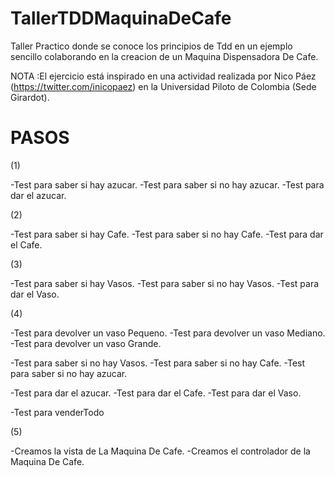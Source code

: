 # TallerTDDMaquinaDeCafe
Taller Practico donde se conoce los principios de Tdd en un ejemplo sencillo colaborando en la creacion de un Maquina Dispensadora De Cafe.

NOTA :El ejercicio está inspirado en una actividad realizada por Nico Páez (https://twitter.com/inicopaez)  en la Universidad Piloto de Colombia (Sede Girardot).

# PASOS
(1)

<Azucarero>

-Test para saber si hay azucar.
-Test para saber si no hay azucar.
-Test para dar el azucar.

</Azucarero>

(2)

<cafetera>
-Test para saber si hay Cafe.
-Test para saber si no hay Cafe.
-Test para dar el Cafe.
</cafetera>

(3)

<vaso>
-Test para saber si hay Vasos.
-Test para saber si no hay Vasos.
-Test para dar el Vaso.
</vaso>

(4)

<MaquinaDeCafe>
-Test para devolver un vaso Pequeno.
-Test para devolver un vaso Mediano.
-Test para devolver un vaso Grande.

-Test para saber si no hay Vasos.
-Test para saber si no hay Cafe.
-Test para saber si no hay azucar.

-Test para dar el azucar.
-Test para dar el Cafe.
-Test para dar el Vaso.

-Test para venderTodo

</MaquinaDeCafe>

(5)

<UiMaquinaDeCafe>
-Creamos la vista de La Maquina De Cafe.
-Creamos el controlador de la Maquina De Cafe.
</MaquinaDeCafe>
